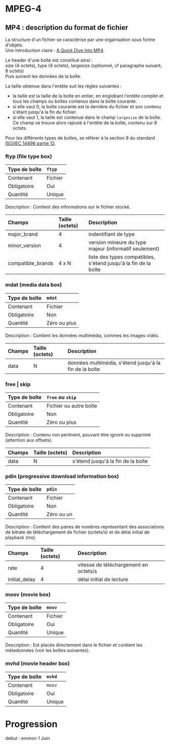 # MPEG-4

## MP4 : description du format de fichier

La structure d'un fichier se caractérise par une organisation sous forme d'objets.  
Une introduction claire : [A Quick Dive Into MP4](https://github.com/alfg/quick-dive-into-mp4).  

Le header d'une boîte est constitué ainsi :  
size (4 octets), type (4 octets), largesize (optionnel, cf paragraphe suivant; 8 octets)  
Puis suivent les données de la boîte.  

La taille obtenue dans l'entête suit les règles suivantes :  
* la taille est la taille de la boîte en entier, en englobant l'entête complet et tous les champs ou boîtes contenus dans la boîte courante.  
* si elle vaut 0, la boîte courante est la dernière du fichier et son contenu s'étant jusqu'à la fin du fichier.  
* si elle vaut 1, la taille est contenue dans le champ `largesize` de la boîte. Ce champ se trouve alors rajouté à l'entête de la boîte, contenu sur 8 octets.  


Pour les différents types de boîtes, se référer à la section 8 du standard [ISO/IEC 14496 partie 12](https://github.com/beldaphilippe/mpeg4-decoder/blob/main/doc/ISOIEC_14496-12:2015_base_media_file_format.pdf).  


### ftyp (file type box)

| Type de boîte | `ftyp`  |
|:--------------|:--------|
| Contenant     | Fichier |
| Obligatoire   | Oui     |
| Quantité      | Unique  |

Description : Contient des informations sur le fichier stocké.  

| Champs            | Taille (octets) | Description                                                     |
|:------------------|:----------------|:----------------------------------------------------------------|
| major_brand       | 4               | indentifiant de type                                            |
| minor_version     | 4               | version mineure du type majeur (informatif seulement)           |
| compatible_brands | 4 x N           | liste des types compatibles, s'étend jusqu'à la fin de la boîte |


### mdat (media data box)

| Type de boîte | `mdat`       |
|:--------------|:-------------|
| Contenant     | Fichier      |
| Obligatoire   | Non          |
| Quantité      | Zéro ou plus |

Description : Contient les données multimédia, commes les images vidéo.  

| Champs | Taille (octets) | Description                                            |
|:-------|:----------------|:-------------------------------------------------------|
| data   | N               | données multimédia, s'étend jusqu'à la fin de la boîte |


### free | skip

| Type de boîte | `free` ou `skip`       |
|:--------------|:-----------------------|
| Contenant     | Fichier ou autre boîte |
| Obligatoire   | Non                    |
| Quantité      | Zéro ou plus           |

Description : Contenu non pertinent, pouvant être ignoré ou supprimé (attention aux offsets).  

| Champs | Taille (octets) | Description                        |
|:-------|:----------------|:-----------------------------------|
| data   | N               | s'étend jusqu'à la fin de la boîte |


### pdin (progressive download information box)

| Type de boîte | `pdin`     |
|:--------------|:-----------|
| Contenant     | Fichier    |
| Obligatoire   | Non        |
| Quantité      | Zéro ou un |

Description : Contient des paires de nombres représentant des associations de bitrate de téléchargement de fichier (octets/s) et de délai initial de playback (ms).  

| Champs        | Taille (octets) | Description                           |
|:--------------|:----------------|:--------------------------------------|
| rate          | 4               | vitesse de téléchargement en octets/s |
| initial_delay | 4               | délai initial de lecture              |


### moov (movie box)

| Type de boîte | `moov`  |
|:--------------|:--------|
| Contenant     | Fichier |
| Obligatoire   | Oui     |
| Quantité      | Unique  |

Description : Est placée directement dans le fichier et contient les métadonnées (voir les boîtes suivantes).  

### mvhd (movie header box)

| Type de boîte | `mvhd` |
|:--------------|:-------|
| Contenant     | `moov` |
| Obligatoire   | Oui    |
| Quantité      | Unique |

# Progression

debut : environ 1 Juin
